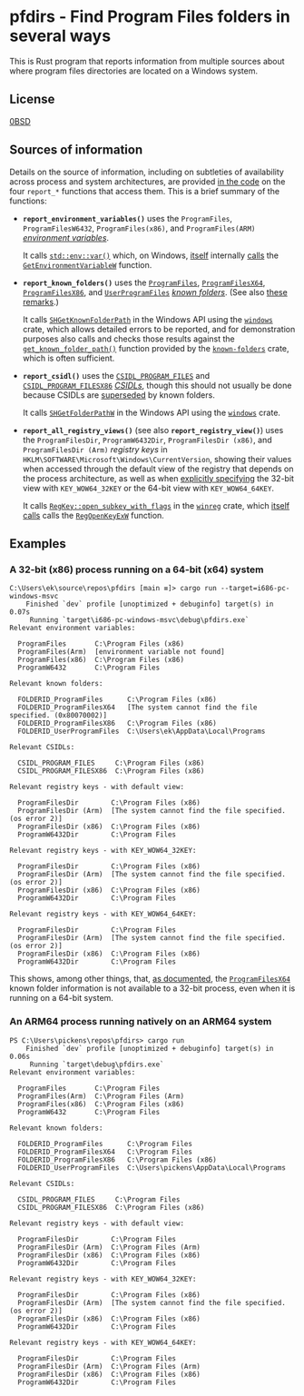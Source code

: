 # pfdirs - Find Program Files folders in several ways

This is Rust program that reports information from multiple sources about where program files directories are located on a Windows system.

## License

[0BSD](LICENSE)

## Sources of information

Details on the source of information, including on subtleties of availability across process and system architectures, are provided [in the code](`src/main.rs`) on the four `report_*` functions that access them. This is a brief summary of the functions:

- **`report_environment_variables()`** uses the `ProgramFiles`, `ProgramFilesW6432`, `ProgramFiles(x86)`, and `ProgramFiles(ARM)` [*environment variables*](https://learn.microsoft.com/en-us/windows/win32/winprog64/wow64-implementation-details#environment-variables).

  It calls [`std::env::var()`](https://doc.rust-lang.org/std/env/fn.var.html) which, on Windows, [itself](https://github.com/rust-lang/rust/blob/1.79.0/library/std/src/env.rs#L205-L272) internally [calls](https://github.com/rust-lang/rust/blob/129f3b9964af4d4a709d1383930ade12dfe7c081/library/std/src/sys/pal/windows/os.rs#L296-L303) the [`GetEnvironmentVariableW`](https://learn.microsoft.com/en-us/windows/win32/api/processenv/nf-processenv-getenvironmentvariablew) function.

- **`report_known_folders()`** uses the [`ProgramFiles`](https://learn.microsoft.com/en-us/windows/win32/shell/knownfolderid#FOLDERID_ProgramFiles), [`ProgramFilesX64`](https://learn.microsoft.com/en-us/windows/win32/shell/knownfolderid#FOLDERID_ProgramFilesX64), [`ProgramFilesX86`](https://learn.microsoft.com/en-us/windows/win32/shell/knownfolderid#FOLDERID_ProgramFilesX86), and [`UserProgramFiles`](https://learn.microsoft.com/en-us/windows/win32/shell/knownfolderid#FOLDERID_UserProgramFiles) [*known folders*](https://learn.microsoft.com/en-us/windows/win32/shell/known-folders). (See also [these remarks](https://learn.microsoft.com/en-us/windows/win32/shell/knownfolderid#remarks).)

  It calls [`SHGetKnownFolderPath`](https://learn.microsoft.com/en-us/windows/win32/api/shlobj_core/nf-shlobj_core-shgetknownfolderpath) in the Windows API using the [`windows`](https://crates.io/crates/known-folders) crate, which allows detailed errors to be reported, and for demonstration purposes also calls and checks those results against the [`get_known_folder_path()`](https://docs.rs/known-folders/1.1.0/known_folders/fn.get_known_folder_path.html) function provided by the [`known-folders`](https://crates.io/crates/known-folders) crate, which is often sufficient.

- **`report_csidl()`** uses the [`CSIDL_PROGRAM_FILES`](https://learn.microsoft.com/en-us/windows/win32/shell/csidl#CSIDL_PROGRAM_FILES) and [`CSIDL_PROGRAM_FILESX86`](https://learn.microsoft.com/en-us/windows/win32/shell/csidl#CSIDL_PROGRAM_FILESX86) [*CSIDLs*](https://learn.microsoft.com/en-us/windows/win32/shell/csidl), though this should not usually be done because CSIDLs are [superseded](https://learn.microsoft.com/en-us/windows/win32/shell/csidl#remarks) by known folders.

  It calls [`SHGetFolderPathW`](https://learn.microsoft.com/en-us/windows/win32/api/shlobj_core/nf-shlobj_core-shgetfolderpathw) in the Windows API using the [`windows`](https://crates.io/crates/known-folders) crate.

- **`report_all_registry_views()`** (see also **`report_registry_view()`**) uses the `ProgramFilesDir`, `ProgramW6432Dir`, `ProgramFilesDir (x86)`, and `ProgramFilesDir (Arm)` *registry keys* in `HKLM\SOFTWARE\Microsoft\Windows\CurrentVersion`, showing their values when accessed through the default view of the registry that depends on the process architecture, as well as when [explicitly specifying](https://learn.microsoft.com/en-us/windows/win32/winprog64/accessing-an-alternate-registry-view) the 32-bit view with `KEY_WOW64_32KEY` or the 64-bit view with `KEY_WOW64_64KEY`.

  It calls [`RegKey::open_subkey_with_flags`](https://docs.rs/winreg/0.52.0/winreg/reg_key/struct.RegKey.html#method.open_subkey_with_flags) in the [`winreg`](https://crates.io/crates/winreg) crate, which [itself calls](https://docs.rs/winreg/0.52.0/src/winreg/reg_key.rs.html#164-177) calls the [`RegOpenKeyExW`](https://learn.microsoft.com/en-us/windows/win32/api/winreg/nf-winreg-regopenkeyexw) function.

## Examples

### A 32-bit (x86) process running on a 64-bit (x64) system

```text
C:\Users\ek\source\repos\pfdirs [main ≡]> cargo run --target=i686-pc-windows-msvc
    Finished `dev` profile [unoptimized + debuginfo] target(s) in 0.07s
     Running `target\i686-pc-windows-msvc\debug\pfdirs.exe`
Relevant environment variables:

  ProgramFiles       C:\Program Files (x86)
  ProgramFiles(Arm)  [environment variable not found]
  ProgramFiles(x86)  C:\Program Files (x86)
  ProgramW6432       C:\Program Files

Relevant known folders:

  FOLDERID_ProgramFiles      C:\Program Files (x86)
  FOLDERID_ProgramFilesX64   [The system cannot find the file specified. (0x80070002)]
  FOLDERID_ProgramFilesX86   C:\Program Files (x86)
  FOLDERID_UserProgramFiles  C:\Users\ek\AppData\Local\Programs

Relevant CSIDLs:

  CSIDL_PROGRAM_FILES     C:\Program Files (x86)
  CSIDL_PROGRAM_FILESX86  C:\Program Files (x86)

Relevant registry keys - with default view:

  ProgramFilesDir        C:\Program Files (x86)
  ProgramFilesDir (Arm)  [The system cannot find the file specified. (os error 2)]
  ProgramFilesDir (x86)  C:\Program Files (x86)
  ProgramW6432Dir        C:\Program Files

Relevant registry keys - with KEY_WOW64_32KEY:

  ProgramFilesDir        C:\Program Files (x86)
  ProgramFilesDir (Arm)  [The system cannot find the file specified. (os error 2)]
  ProgramFilesDir (x86)  C:\Program Files (x86)
  ProgramW6432Dir        C:\Program Files

Relevant registry keys - with KEY_WOW64_64KEY:

  ProgramFilesDir        C:\Program Files
  ProgramFilesDir (Arm)  [The system cannot find the file specified. (os error 2)]
  ProgramFilesDir (x86)  C:\Program Files (x86)
  ProgramW6432Dir        C:\Program Files
```

This shows, among other things, that, [as documented](https://learn.microsoft.com/en-us/windows/win32/shell/knownfolderid#remarks), the [`ProgramFilesX64`](https://learn.microsoft.com/en-us/windows/win32/shell/knownfolderid#FOLDERID_ProgramFilesX64) known folder information is not available to a 32-bit process, even when it is running on a 64-bit system.

### An ARM64 process running natively on an ARM64 system

```text
PS C:\Users\pickens\repos\pfdirs> cargo run
    Finished `dev` profile [unoptimized + debuginfo] target(s) in 0.06s
     Running `target\debug\pfdirs.exe`
Relevant environment variables:

  ProgramFiles       C:\Program Files
  ProgramFiles(Arm)  C:\Program Files (Arm)
  ProgramFiles(x86)  C:\Program Files (x86)
  ProgramW6432       C:\Program Files

Relevant known folders:

  FOLDERID_ProgramFiles      C:\Program Files
  FOLDERID_ProgramFilesX64   C:\Program Files
  FOLDERID_ProgramFilesX86   C:\Program Files (x86)
  FOLDERID_UserProgramFiles  C:\Users\pickens\AppData\Local\Programs

Relevant CSIDLs:

  CSIDL_PROGRAM_FILES     C:\Program Files
  CSIDL_PROGRAM_FILESX86  C:\Program Files (x86)

Relevant registry keys - with default view:

  ProgramFilesDir        C:\Program Files
  ProgramFilesDir (Arm)  C:\Program Files (Arm)
  ProgramFilesDir (x86)  C:\Program Files (x86)
  ProgramW6432Dir        C:\Program Files

Relevant registry keys - with KEY_WOW64_32KEY:

  ProgramFilesDir        C:\Program Files (x86)
  ProgramFilesDir (Arm)  [The system cannot find the file specified. (os error 2)]
  ProgramFilesDir (x86)  C:\Program Files (x86)
  ProgramW6432Dir        C:\Program Files

Relevant registry keys - with KEY_WOW64_64KEY:

  ProgramFilesDir        C:\Program Files
  ProgramFilesDir (Arm)  C:\Program Files (Arm)
  ProgramFilesDir (x86)  C:\Program Files (x86)
  ProgramW6432Dir        C:\Program Files
```
